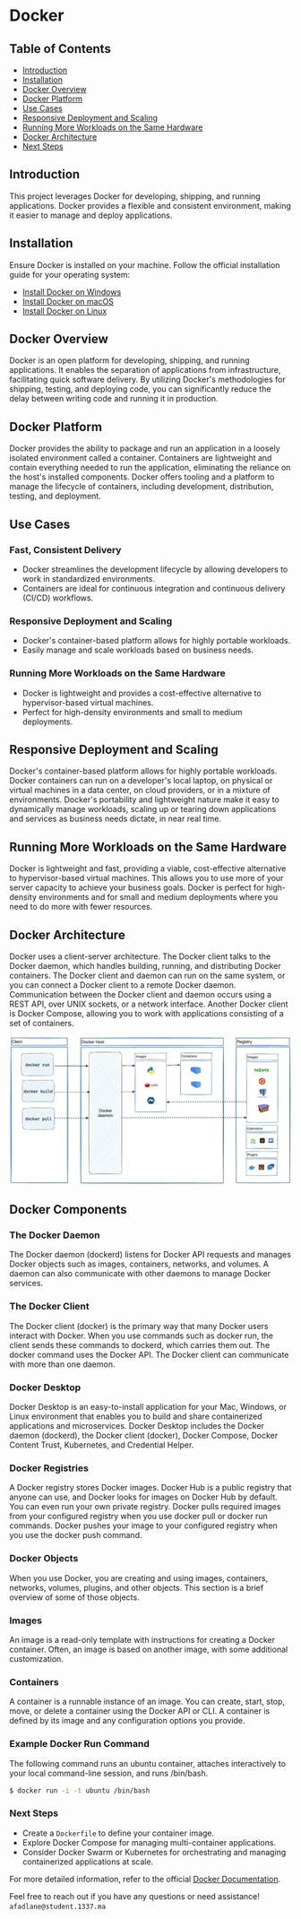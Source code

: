 # Docker

## Table of Contents
- [Introduction](#introduction)
- [Installation](#installation)
- [Docker Overview](#docker-overview)
- [Docker Platform](#docker-platform)
- [Use Cases](#use-cases)
- [Responsive Deployment and Scaling](#responsive-deployment-and-scaling)
- [Running More Workloads on the Same Hardware](#running-more-workloads-on-the-same-hardware)
- [Docker Architecture](#docker-architecture)
- [Next Steps](#next-steps)

## Introduction

This project leverages Docker for developing, shipping, and running applications. Docker provides a flexible and consistent environment, making it easier to manage and deploy applications.

## Installation

Ensure Docker is installed on your machine. Follow the official installation guide for your operating system:
- [Install Docker on Windows](https://docs.docker.com/desktop/install/windows-install/)
- [Install Docker on macOS](https://docs.docker.com/desktop/install/mac-install/)
- [Install Docker on Linux](https://docs.docker.com/desktop/install/linux-install/)

## Docker Overview

Docker is an open platform for developing, shipping, and running applications. It enables the separation of applications from infrastructure, facilitating quick software delivery. By utilizing Docker's methodologies for shipping, testing, and deploying code, you can significantly reduce the delay between writing code and running it in production.

## Docker Platform

Docker provides the ability to package and run an application in a loosely isolated environment called a container. Containers are lightweight and contain everything needed to run the application, eliminating the reliance on the host's installed components. Docker offers tooling and a platform to manage the lifecycle of containers, including development, distribution, testing, and deployment.

## Use Cases

### Fast, Consistent Delivery
- Docker streamlines the development lifecycle by allowing developers to work in standardized environments.
- Containers are ideal for continuous integration and continuous delivery (CI/CD) workflows.

### Responsive Deployment and Scaling
- Docker's container-based platform allows for highly portable workloads.
- Easily manage and scale workloads based on business needs.

### Running More Workloads on the Same Hardware
- Docker is lightweight and provides a cost-effective alternative to hypervisor-based virtual machines.
- Perfect for high-density environments and small to medium deployments.

## Responsive Deployment and Scaling

Docker's container-based platform allows for highly portable workloads. Docker containers can run on a developer's local laptop, on physical or virtual machines in a data center, on cloud providers, or in a mixture of environments. Docker's portability and lightweight nature make it easy to dynamically manage workloads, scaling up or tearing down applications and services as business needs dictate, in near real time.

## Running More Workloads on the Same Hardware

Docker is lightweight and fast, providing a viable, cost-effective alternative to hypervisor-based virtual machines. This allows you to use more of your server capacity to achieve your business goals. Docker is perfect for high-density environments and for small and medium deployments where you need to do more with fewer resources.

## Docker Architecture

Docker uses a client-server architecture. The Docker client talks to the Docker daemon, which handles building, running, and distributing Docker containers. The Docker client and daemon can run on the same system, or you can connect a Docker client to a remote Docker daemon. Communication between the Docker client and daemon occurs using a REST API, over UNIX sockets, or a network interface. Another Docker client is Docker Compose, allowing you to work with applications consisting of a set of containers.

![Sample Image](/tools//docker-architecture.webp)
## Docker Components

### The Docker Daemon
The Docker daemon (dockerd) listens for Docker API requests and manages Docker objects such as images, containers, networks, and volumes. A daemon can also communicate with other daemons to manage Docker services.

### The Docker Client
The Docker client (docker) is the primary way that many Docker users interact with Docker. When you use commands such as docker run, the client sends these commands to dockerd, which carries them out. The docker command uses the Docker API. The Docker client can communicate with more than one daemon.

### Docker Desktop
Docker Desktop is an easy-to-install application for your Mac, Windows, or Linux environment that enables you to build and share containerized applications and microservices. Docker Desktop includes the Docker daemon (dockerd), the Docker client (docker), Docker Compose, Docker Content Trust, Kubernetes, and Credential Helper.

### Docker Registries
A Docker registry stores Docker images. Docker Hub is a public registry that anyone can use, and Docker looks for images on Docker Hub by default. You can even run your own private registry. Docker pulls required images from your configured registry when you use docker pull or docker run commands. Docker pushes your image to your configured registry when you use the docker push command.

### Docker Objects
When you use Docker, you are creating and using images, containers, networks, volumes, plugins, and other objects. This section is a brief overview of some of those objects.

### Images
An image is a read-only template with instructions for creating a Docker container. Often, an image is based on another image, with some additional customization.

### Containers
A container is a runnable instance of an image. You can create, start, stop, move, or delete a container using the Docker API or CLI. A container is defined by its image and any configuration options you provide.

### Example Docker Run Command
The following command runs an ubuntu container, attaches interactively to your local command-line session, and runs /bin/bash.

```bash
$ docker run -i -t ubuntu /bin/bash
```



### Next Steps

- Create a `Dockerfile` to define your container image.
- Explore Docker Compose for managing multi-container applications.
- Consider Docker Swarm or Kubernetes for orchestrating and managing containerized applications at scale.

For more detailed information, refer to the official [Docker Documentation](https://docs.docker.com/).

Feel free to reach out if you have any questions or need assistance! ```afadlane@student.1337.ma```
